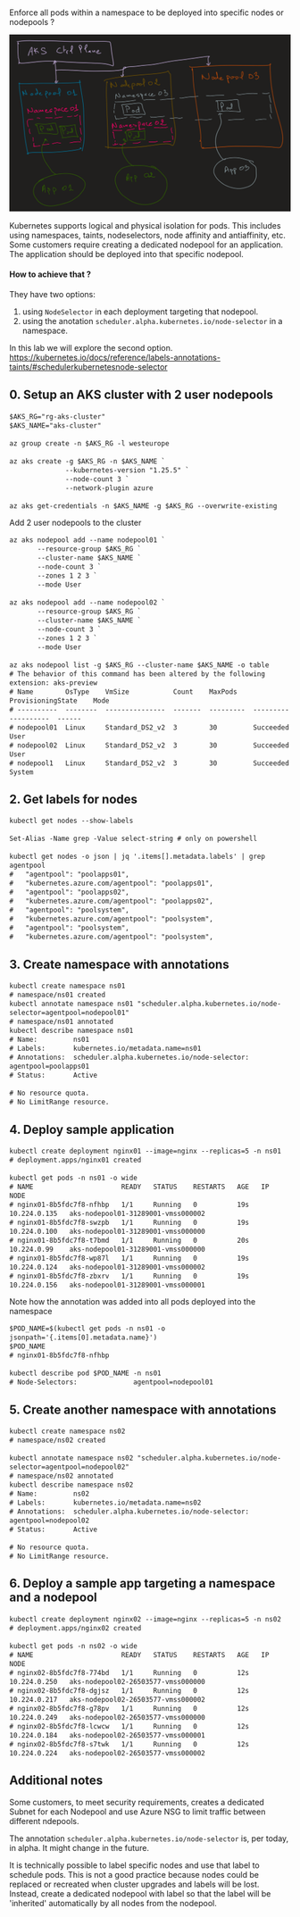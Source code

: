 # 


Enforce all pods within a namespace to be deployed into specific nodes or nodepools ?

<img src="images/arch.png">

Kubernetes supports logical and physical isolation for pods. This includes using namespaces, taints, nodeselectors, node affinity and antiaffinity, etc.
Some customers require creating a dedicated nodepool for an application. 
The application should be deployed into that specific nodepool.

#### How to achieve that ?

They have two options:
1. using `NodeSelector` in each deployment targeting that nodepool.
2. using the anotation `scheduler.alpha.kubernetes.io/node-selector` in a namespace.

In this lab we will explore the second option.
https://kubernetes.io/docs/reference/labels-annotations-taints/#schedulerkubernetesnode-selector

## 0. Setup an AKS cluster with 2 user nodepools

```shell
$AKS_RG="rg-aks-cluster"
$AKS_NAME="aks-cluster"

az group create -n $AKS_RG -l westeurope

az aks create -g $AKS_RG -n $AKS_NAME `
              --kubernetes-version "1.25.5" `
              --node-count 3 `
              --network-plugin azure

az aks get-credentials -n $AKS_NAME -g $AKS_RG --overwrite-existing
```

Add 2 user nodepools to the cluster

```shell
az aks nodepool add --name nodepool01 `
       --resource-group $AKS_RG `
       --cluster-name $AKS_NAME `
       --node-count 3 `
       --zones 1 2 3 `
       --mode User

az aks nodepool add --name nodepool02 `
       --resource-group $AKS_RG `
       --cluster-name $AKS_NAME `
       --node-count 3 `
       --zones 1 2 3 `
       --mode User

az aks nodepool list -g $AKS_RG --cluster-name $AKS_NAME -o table
# The behavior of this command has been altered by the following extension: aks-preview
# Name        OsType    VmSize           Count    MaxPods    ProvisioningState    Mode
# ----------  --------  ---------------  -------  ---------  -------------------  ------
# nodepool01  Linux     Standard_DS2_v2  3        30         Succeeded            User
# nodepool02  Linux     Standard_DS2_v2  3        30         Succeeded            User
# nodepool1   Linux     Standard_DS2_v2  3        30         Succeeded            System
```

## 2. Get labels for nodes

```shell
kubectl get nodes --show-labels

Set-Alias -Name grep -Value select-string # only on powershell

kubectl get nodes -o json | jq '.items[].metadata.labels' | grep agentpool
#   "agentpool": "poolapps01",
#   "kubernetes.azure.com/agentpool": "poolapps01",
#   "agentpool": "poolapps02",
#   "kubernetes.azure.com/agentpool": "poolapps02",
#   "agentpool": "poolsystem",
#   "kubernetes.azure.com/agentpool": "poolsystem",
#   "agentpool": "poolsystem",
#   "kubernetes.azure.com/agentpool": "poolsystem",
```

## 3. Create namespace with annotations

```shell
kubectl create namespace ns01
# namespace/ns01 created
kubectl annotate namespace ns01 "scheduler.alpha.kubernetes.io/node-selector=agentpool=nodepool01"
# namespace/ns01 annotated
kubectl describe namespace ns01
# Name:         ns01
# Labels:       kubernetes.io/metadata.name=ns01
# Annotations:  scheduler.alpha.kubernetes.io/node-selector: agentpool=poolapps01
# Status:       Active

# No resource quota.
# No LimitRange resource.
```

## 4. Deploy sample application

```shell
kubectl create deployment nginx01 --image=nginx --replicas=5 -n ns01
# deployment.apps/nginx01 created

kubectl get pods -n ns01 -o wide
# NAME                      READY   STATUS    RESTARTS   AGE   IP             NODE                              
# nginx01-8b5fdc7f8-nfhbp   1/1     Running   0          19s   10.224.0.135   aks-nodepool01-31289001-vmss000002
# nginx01-8b5fdc7f8-swzpb   1/1     Running   0          19s   10.224.0.100   aks-nodepool01-31289001-vmss000000
# nginx01-8b5fdc7f8-t7bmd   1/1     Running   0          20s   10.224.0.99    aks-nodepool01-31289001-vmss000000
# nginx01-8b5fdc7f8-wp87l   1/1     Running   0          19s   10.224.0.124   aks-nodepool01-31289001-vmss000002
# nginx01-8b5fdc7f8-zbxrv   1/1     Running   0          19s   10.224.0.156   aks-nodepool01-31289001-vmss000001
```

Note how the annotation was added into all pods deployed into the namespace

```shell
$POD_NAME=$(kubectl get pods -n ns01 -o jsonpath='{.items[0].metadata.name}')
$POD_NAME
# nginx01-8b5fdc7f8-nfhbp

kubectl describe pod $POD_NAME -n ns01
# Node-Selectors:              agentpool=nodepool01
```

## 5. Create another namespace with annotations

```shell
kubectl create namespace ns02
# namespace/ns02 created

kubectl annotate namespace ns02 "scheduler.alpha.kubernetes.io/node-selector=agentpool=nodepool02"
# namespace/ns02 annotated
kubectl describe namespace ns02
# Name:         ns02
# Labels:       kubernetes.io/metadata.name=ns02
# Annotations:  scheduler.alpha.kubernetes.io/node-selector: agentpool=nodepool02
# Status:       Active

# No resource quota.
# No LimitRange resource.
```

## 6. Deploy a sample app targeting a namespace and a nodepool

```shell
kubectl create deployment nginx02 --image=nginx --replicas=5 -n ns02
# deployment.apps/nginx02 created

kubectl get pods -n ns02 -o wide
# NAME                      READY   STATUS    RESTARTS   AGE   IP             NODE                              
# nginx02-8b5fdc7f8-774bd   1/1     Running   0          12s   10.224.0.250   aks-nodepool02-26503577-vmss000000
# nginx02-8b5fdc7f8-dgjsz   1/1     Running   0          12s   10.224.0.217   aks-nodepool02-26503577-vmss000002
# nginx02-8b5fdc7f8-g78pv   1/1     Running   0          12s   10.224.0.249   aks-nodepool02-26503577-vmss000000
# nginx02-8b5fdc7f8-lcwcw   1/1     Running   0          12s   10.224.0.184   aks-nodepool02-26503577-vmss000001
# nginx02-8b5fdc7f8-s7twk   1/1     Running   0          12s   10.224.0.224   aks-nodepool02-26503577-vmss000002
```

## Additional notes

Some customers, to meet security requirements, creates a dedicated Subnet for each Nodepool and use Azure NSG to limit traffic between different ndepools.

The annotation `scheduler.alpha.kubernetes.io/node-selector` is, per today, in alpha. It might change in the future.

It is technically possible to label specific nodes and use that label to schedule pods. 
This is not a good practice because nodes could be replaced or recreated when cluster upgrades and labels will be lost.
Instead, create a dedicated nodepool with label so that the label will be 'inherited' automatically by all nodes from the nodepool.